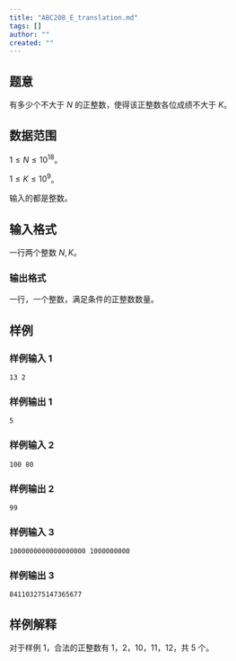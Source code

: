 ```yaml
---
title: "ABC208_E_translation.md"
tags: []
author: ""
created: ""
---
```


## 题意

有多少个不大于 $N$ 的正整数，使得该正整数各位成绩不大于 $K$。

## 数据范围

$1\le N\le 10^{18}$。

$1\le K\le 10^9$。

输入的都是整数。

## 输入格式

一行两个整数 $N,K$。

### 输出格式

一行，一个整数，满足条件的正整数数量。

## 样例

### 样例输入 1

```
13 2
```

### 样例输出 1

```
5
```

### 样例输入 2

```
100 80
```

### 样例输出 2

```
99
```

### 样例输入 3

```
1000000000000000000 1000000000
```

### 样例输出 3

```
841103275147365677
```

## 样例解释

对于样例 1，合法的正整数有 $1$，$2$，$10$，$11$，$12$，共 $5$ 个。

